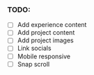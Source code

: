 ### TODO:
- [ ] Add experience content
- [ ] Add project content
- [ ] Add project images
- [ ] Link socials
- [ ] Mobile responsive
- [ ] Snap scroll
